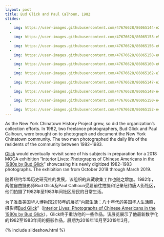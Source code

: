 ```yaml
---
layout: post
title: Bud Glick and Paul Calhoun, 1982  
slides:
  -
    img: https://user-images.githubusercontent.com/47676628/86065144-e28e4480-ba3c-11ea-8521-5fd0ebaa63e6.jpg
  -
    img: https://user-images.githubusercontent.com/47676628/86065153-e5893500-ba3c-11ea-9ff7-d7f296deb378.jpg
  -
    img: https://user-images.githubusercontent.com/47676628/86065156-e621cb80-ba3c-11ea-8ad9-3283c3db1700.jpg
  -
    img: https://user-images.githubusercontent.com/47676628/86065158-e621cb80-ba3c-11ea-993a-19b4df8b669f.jpg
  -
    img: https://user-images.githubusercontent.com/47676628/86065160-e6ba6200-ba3c-11ea-999f-0fb929962113.jpg
      -
    img: https://user-images.githubusercontent.com/47676628/86065162-e752f880-ba3c-11ea-9d38-e211a99d8f3b.jpg
  -
    img: https://user-images.githubusercontent.com/47676628/86065147-e3bf7180-ba3c-11ea-8baa-63100c1ae878.jpg
  -
    img: https://user-images.githubusercontent.com/47676628/86065148-e4580800-ba3c-11ea-9a0b-0ce0f68d31ef.jpg
  -
    img: https://user-images.githubusercontent.com/47676628/86065150-e4580800-ba3c-11ea-8cb7-9fca3178b25a.jpg
  -
    img: https://user-images.githubusercontent.com/47676628/86065152-e4f09e80-ba3c-11ea-9faa-686ba92cbe42.jpg
---
```


As the New York Chinatown History Project grew, so did the organization’s collection efforts. In 1982, two freelance photographers, Bud Glick and Paul Calhoun, were brought on to photograph and document the New York Chinatown community. The two men photographed the daily life of the residents of the community between 1982–1983.   

[Glick](http://budglickphoto.com/new-york-chinatown/) would eventually revisit some of his subjects in preparation for a 2018 MOCA exhibition “[Interior Lives: Photographs of Chinese Americans in the 1980s by Bud Glick](http://www.mocanyc.org/exhibitions/bud_glick)” showcasing his newly digitized 1982–1983 photographs. The exhibition ran from October 2018 through March 2019.  

随着纽约华埠历史研究社的发展，该组织的典藏收集工作也随之增加。1982年，两位自由摄影师Bud Glick及Paul Calhoun受雇前往拍摄和记录纽约唐人街社区，他们拍摄了1982年至1983年间社区居民的日常生活。

为了准备美国华人博物馆2018年的展览“内部生活：八十年代的美国华人生活照，摄影师[Bud Glick](http://budglickphoto.com/new-york-chinatown/)”（[Interior Lives: Photographs of Chinese Americans in the 1980s by Bud Glick](http://www.mocanyc.org/exhibitions/bud_glick)），Glick终于重访他的一些作品。该展览展示了他最新数字化的1982至1983年间的摄影作品，展期为2018年10月至2019年3月。

{% include slideshow.html %}

